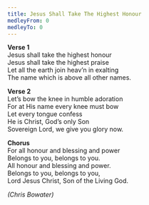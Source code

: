 ```yaml
---
title: Jesus Shall Take The Highest Honour
medleyFrom: 0
medleyTo: 0
---
```


**Verse 1**  
Jesus shall take the highest honour  
Jesus shall take the highest praise  
Let all the earth join heav’n in exalting  
The name which is above all other names.

**Verse 2**  
Let’s bow the knee in humble adoration  
For at His name every knee must bow  
Let every tongue confess  
He is Christ, God’s only Son  
Sovereign Lord, we give you glory now.

**Chorus**  
For all honour and blessing and power  
Belongs to you, belongs to you.  
All honour and blessing and power.  
Belongs to you, belongs to you,  
Lord Jesus Christ, Son of the Living God.

_(Chris Bowater)_
